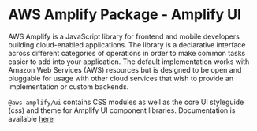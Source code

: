 # AWS Amplify Package - Amplify UI

AWS Amplify is a JavaScript library for frontend and mobile developers building cloud-enabled applications. The library is a declarative interface across different categories of operations in order to make common tasks easier to add into your application. The default implementation works with Amazon Web Services (AWS) resources but is designed to be open and pluggable for usage with other cloud services that wish to provide an implementation or custom backends.

`@aws-amplify/ui` contains CSS modules as well as the core UI styleguide (css) and theme for Amplify UI component libraries. Documentation is available [here](https://aws-amplify.github.io/amplify-js/media/ui_guide)
